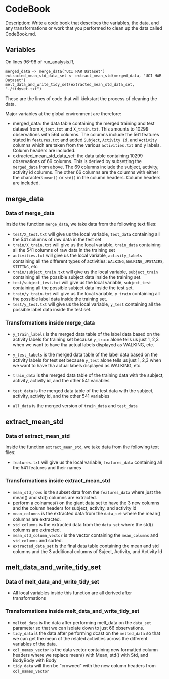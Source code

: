 # CodeBook
Description: Write a code book that describes the variables, the data, and any transformations or work that you performed to clean up the data called CodeBook.md. 

## Variables

On lines 96-98 of run_analysis.R,

```
merged_data <- merge_data("UCI HAR Dataset")
extracted_mean_std_data_set <- extract_mean_std(merged_data, "UCI HAR Dataset")
melt_data_and_write_tidy_set(extracted_mean_std_data_set, "./tidyset.txt")
```
These are the lines of code that will kickstart the process of cleaning the data.

Major variables at the global environment are therefore:
 - merged_data: the data table containing the merged training and test dataset from `X_test.txt` and `X_train.txt`. This amounts to 10299 observations with 564 columns. The columns include the 561 features stated in `features.txt` and added `Subject`, `Activity Id`, and `Activity` columns which are taken from the various `activities.txt` and y labels. Column headers are included.
  - extracted_mean_std_data_set: the data table containing 10299 observations of 69 columns. This is derived by subsetting the `merged_data` from above. The 69 columns include the subject, activity, activity id columns. The other 66 columns are the columns with either the characters `mean()` or `std()` in the column headers. Column headers are included.
  
## merge_data
### Data of merge_data
Inside the function `merge_data`, we take data from the following text files:

 - `test/X_test.txt` will give us the local variable, `test_data` containing all the 541 columns of raw data in the test set
 - `train/X_train.txt` will give us the local variable, `train_data` containing all the 541 columns of raw data in the training set
 - `activities.txt` will give us the local variable, `activity_labels` containing all the different types of activities: `WALKING`, `WALKING_UPSTAIRS`, `SITTING`, etc
 - `train/subject_train.txt` will give us the local variable, `subject_train` containing all the possible subject data inside the training set.
 - `test/subject_test.txt` will give us the local variable, `subject_test` containing all the possible subject data inside the test set.
 - `train/y_train.txt` will give us the local variable, `y_train` containing all the possible label data inside the training set.
 - `test/y_test.txt` will give us the local variable, `y_test` containing all the possible label data inside the test set. 
 
### Transformations inside merge_data

 - `y_train_labels` is the merged data table of the label data based on the activity labels for training set because `y_train` alone tells us just 1, 2,3 when we want to have tha actual labels displayed as WALKING, etc.
 - `y_test_labels` is the merged data table of the label data based on the activity labels for test set because `y_test` alone tells us just 1, 2,3 when we want to have tha actual labels displayed as WALKING, etc.
 
 - `train_data` is the merged data table of the training data with the subject, activity, activity id, and the other 541 variables
 - `test_data` is the merged data table of the test data with the subject, activity, activity id, and the other 541 variables
 
 - `all_data` is the merged version of `train_data` and `test_data`
  
## extract_mean_std
### Data of extract_mean_std
Inside the function `extract_mean_std`, we take data from the following text files:

 - `features.txt` will give us the local variable, `features_data` containing all the 541 features and their names
 
### Transformations inside extract_mean_std

 - `mean_std_rows` is the subset data from the `features_data` where just the mean() and std() columns are extracted.
 - perform a colnames() on the giant data set to have the 3 new columns and the column headers for subject, activity, and activity id
 - `mean_columns` is the extracted data from the `data_set` where the mean() columns are extracted.
 - `std_columns` is the extracted data from the `data_set` where the std() columns are extracted. 
 - `mean_std_column_vector` is the vector containing the `mean_columns` and `std_columns` and sorted.
 - `extracted_data_set` is the final data table containing the mean and std columns and the 3 additional columns of Suject, Activity, and Activity Id

## melt_data_and_write_tidy_set
### Data of melt_data_and_write_tidy_set

 - All local variables inside this function are all derived after transformations
 
### Transformations inside melt_data_and_write_tidy_set

 - `melted_data` is the data after performing melt_data on the `data_set` parameter so that we can isolate down to just 66 observations.
 - `tidy_data` is the data after performing dcast on the `melted_data` so that we can get the mean of the related activities across the different variables of the data.
 - `col_names_vector` is the data vector containing new formatted column headers where we replace mean() with Mean, std() with Std, and BodyBody with Body
 - `tidy_data` will then be "crowned" with the new column headers from `col_names_vector`
